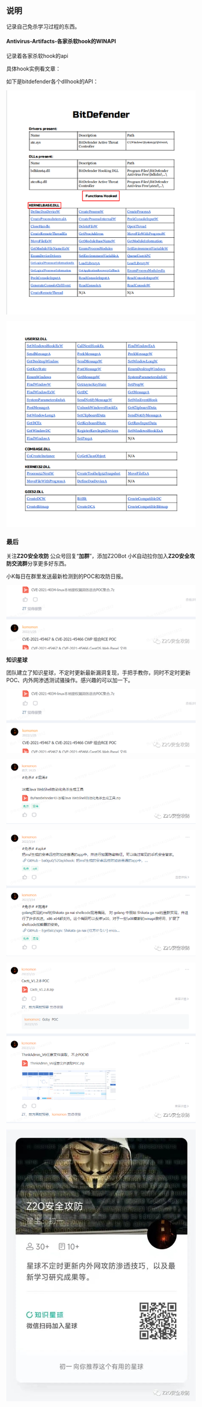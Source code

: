 ## 说明

记录自己免杀学习过程的东西。

#### Antivirus-Artifacts-各家杀软hook的WINAPI

记录着各家杀软hook的api

具体hook实例看文章：

如下是bitdefender各个dllhook的API：

![image-20220505114234088](images/image-20220505114234088.png)

![image-20220505114229973](images/image-20220505114229973.png)



### 最后

关注**Z2O安全攻防** 公众号回复“**加群**”，添加Z2OBot 小K自动拉你加入**Z2O安全攻防交流群**分享更多好东西。

小K每日在群里发送最新检测到的POC和攻防日报。

![图片](images/640.png)

**知识星球**

团队建立了知识星球，不定时更新最新漏洞复现，手把手教你，同时不定时更新POC、内外网渗透测试骚操作。感兴趣的可以加一下。

![img](images/640.png)

![图片](images/640-16476797749971.png)

![图片](images/640-16476797749972.png)

![图片](images/640-16476797749973.png)

![图片](images/640-16476797749984.jpeg)

